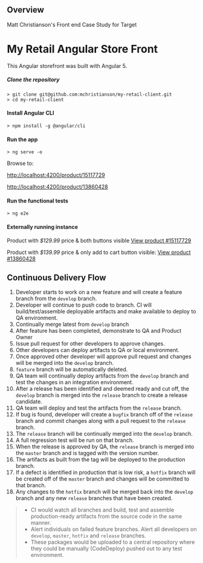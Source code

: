 ## Overview
Matt Christianson's Front end Case Study for Target

# My Retail Angular Store Front
This Angular storefront was built with Angular 5.

##### Clone the repository
```
> git clone git@github.com:mchristianson/my-retail-client.git
> cd my-retail-client
```

#### Install Angular CLI
`> npm install -g @angular/cli`

#### Run the app

`> ng serve -o`

Browse to:

[http://localhost:4200/product/15117729](http://localhost:4200/product/15117729)

[http://localhost:4200/product/13860428](http://localhost:4200/product/13860428)

#### Run the functional tests
`> ng e2e`

#### Externally running instance

Product with _$129.99_ price & both buttons visible [View product #15117729](http://my-retail.smd-test.com/product/15117729)

Product with _$139.99_ price & only add to cart button visible: [View product #13860428](http://my-retail.smd-test.com/product/13860428)

## Continuous Delivery Flow

1. Developer starts to work on a new feature and will create a feature branch from the `develop` branch.
1. Developer will continue to push code to branch. CI will build/test/assemble deployable artifacts and make available to deploy to QA environment. 
1. Continually merge latest from `develop` branch
1. After feature has been completed, demonstrate to QA and Product Owner
1. Issue pull request for other developers to approve changes.
1. Other developers can deploy artifacts to QA or local environment.
1. Once approved other developer will approve pull request and changes will be merged into the `develop` branch.
1. `feature` branch will be automatically deleted.
1. QA team will continually deploy artifacts from the `develop` branch and test the changes in an integration environment.
1. After a release has been identified and deemed ready and cut off, the `develop` branch is merged into the `release` branch to create a release candidate.
1. QA team will deploy and test the artifacts from the `release` branch.
1. If bug is found, developer will create a `bugfix` branch off of the `release` branch and commit changes along with a pull request to the `release` branch.
1. The `release` branch will be continually merged into the `develop` branch.
1. A full regression test will be run on that branch.
1. When the release is approved by QA, the `release` branch is merged into the `master` branch and is tagged with the version number.
1. The artifacts as built from the tag will be deployed to the production branch.
1. If a defect is identified in production that is low risk, a `hotfix` branch will be created off of the `master` branch and changes will be committed to that branch.
1. Any changes to the `hotfix` branch will be merged back into the `develop` branch and any new `release` branches that have been created.
 


> * CI would watch all branches and build, test and assemble production-ready artifacts from the source code in the same manner.
> * Alert individuals on failed feature branches. Alert all developers on `develop`, `master`, `hotfix` and `release` branches.
> * These packages would be uploaded to a central repository where they could be manually (CodeDeploy) pushed out to any test environment.
